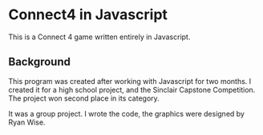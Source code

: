 # Connect4 in Javascript
This is a Connect 4 game written entirely in Javascript.

## Background
This program was created after working with Javascript for two months.
I created it for a high school project, and the Sinclair Capstone Competition. The project won second place in its category.

It was a group project. I wrote the code, the graphics were designed by Ryan Wise.

